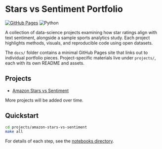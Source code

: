 # Stars vs Sentiment Portfolio

[![GitHub Pages](https://github.com/mcnabb998/stars-v-sentiment-portfolio/actions/workflows/pages.yml/badge.svg)](https://mcnabb998.github.io/Data-Sci-Portfolios/)
![Python](https://img.shields.io/badge/python-3.10-blue)

A collection of data-science projects examining how star ratings align with text sentiment, alongside a sample sports analytics study. Each project highlights methods, visuals, and reproducible code using open datasets.

The `docs/` folder contains a minimal GitHub Pages site that links out to individual portfolio pieces. Project-specific materials live under `projects/`, each with its own README and assets.

## Projects
- [Amazon Stars vs Sentiment](projects/amazon-stars-vs-sentiment/README.md)

More projects will be added over time.

## Quickstart

```bash
cd projects/amazon-stars-vs-sentiment
make all
```

For details of each step, see the [notebooks directory](projects/amazon-stars-vs-sentiment/notebooks/).
